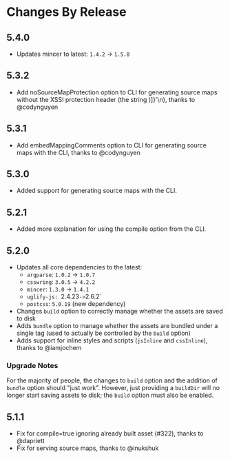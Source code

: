 # Changes By Release

## 5.4.0
* Updates mincer to latest: `1.4.2` -> `1.5.0`

## 5.3.2
* Add noSourceMapProtection option to CLI for generating source maps without the XSSI protection header (the string )]}'\n), thanks to @codynguyen

## 5.3.1
* Add embedMappingComments option to CLI for generating source maps with the CLI, thanks to @codynguyen

## 5.3.0
* Added support for generating source maps with the CLI.

## 5.2.1
* Added more explanation for using the compile option from the CLI.

## 5.2.0
* Updates all core dependencies to the latest:
  * `argparse`: `1.0.2` -> `1.0.7`
  * `csswring`: `3.0.5` -> `4.2.2`
  * `mincer`: `1.3.0` -> `1.4.1`
  * `uglify-js: `2.4.23` -> `2.6.2`
  * `postcss`: `5.0.19` (new dependency)
* Changes `build` option to correctly manage whether the assets are saved to disk
* Adds `bundle` option to manage whether the assets are bundled under a single tag (used to actually be controlled by the `build` option)
* Adds support for inline styles and scripts (`jsInline` and `cssInline`), thanks to @iamjochem

### Upgrade Notes
For the majority of people, the changes to `build` option and the addition of `bundle` option should "just work". However, just providing a `buildDir` will no longer start saving assets to disk; the `build` option must also be enabled.

## 5.1.1
* Fix for compile=true ignoring already built asset (#322), thanks to @dapriett
* Fix for serving source maps, thanks to @inukshuk
